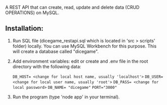 A REST API that can create, read, update and delete data (CRUD OPERATIONS) on MySQL.

## Installation:
1. Run SQL file (dicegame_restapi.sql which is located in 'src > scripts' folder) locally. You can use MySQL Workbench for this purpose. This will create a database called "dicegame".
2. Add environment variables: edit or create and .env file in the root directory with the following data:

    `DB_HOST= <change for local host name, usually 'localhost'>`
    `DB_USER= <change for local user name, usually 'root'>`
    `DB_PASS= <change for local password>`
    `DB_NAME= "dicegame"`
    `PORT="3000"`
  
  
4. Run the program (type 'node app' in your terminal).


